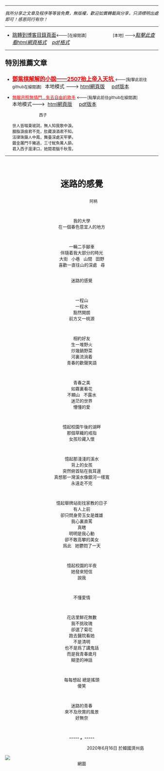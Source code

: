 ***
*我所分享之文章及程序等等皆免費，無版權，歡迎如實轉載與分享，只須標明出處即可！感恩同行有你！* 
****
- [<font size=3>跳轉到博客目錄頁面</font>](../../tableOfContent.md)<---[<font size=2>在線閱讀</font>]&nbsp;&nbsp; &nbsp; &nbsp; &nbsp; &nbsp; &nbsp; &nbsp; &nbsp; &nbsp;&nbsp; &nbsp;  <font size=2> [本地] ---></font><font size=3>[*_點擊此查看html網頁格式_*](../../tableOfContent.html)&nbsp; &nbsp; [*_pdf格式_*](../../tableOfContent.md.pdf)</font>
****

### <p style="font-size: 23px; font-weight:900;">特別推薦文章</p>

- [<font size=4 color=red>**鄧紫棋解解的小說——2507抬上帝入天坑** </font>](https://github.com/brianwchh/worldofheart/blob/main/md_and_html/鄧紫棋解解的小說——2507抬上帝入天坑.md)<font size=2><---[點擊此前往github在線閱讀]</font>&nbsp;&nbsp;  <font size=3>本地模式 --->&nbsp;[html網頁版](../../md_and_html/鄧紫棋解解的小說——2507抬上帝入天坑.html) &nbsp;&nbsp;&nbsp; [pdf版本](../../md_and_html/鄧紫棋解解的小說——2507抬上帝入天坑.md.pdf) </font>  

- [<font color=red>無眠月照無情門 . 失去自由的歌手</font>](https://github.com/brianwchh/worldofheart/blob/main/md_and_html/%E7%84%A1%E7%9C%A0%E6%9C%88%E7%85%A7%E7%84%A1%E6%83%85%E9%96%80.md)<font size=2> <---[點擊此前往github在線閱讀]</font> &nbsp;&nbsp;&nbsp;&nbsp;&nbsp;&nbsp;&nbsp;&nbsp;&nbsp;&nbsp;&nbsp;&nbsp;&nbsp;&nbsp;&nbsp; <font size=3>本地模式---> &nbsp;[html網頁版](../../md_and_html/無眠月照無情門.html) &nbsp;&nbsp;&nbsp; [pdf版本](../../md_and_html/無眠月照無情門.md.pdf) </font>

    <p><font size=2>&nbsp; &nbsp; &nbsp; &nbsp; &nbsp; &nbsp; &nbsp; &nbsp; &nbsp; &nbsp; &nbsp; &nbsp; 西子</br></br>世人皆唱東坡詞，無人知我歌中淚。</br>胭脂淚痕君不見，肚藏淚酒君不知。</br>法律珠鍊人中鳳，舞臺深處天牢夢。</br>鍍金屠門千豬過，三寸魷魚萬人舔。</br>君入西子渡津口，她閱君腦千秋雪。</font></p>
    

****


</br>

# <p align="center" >**迷路的感覺**</p> 

<p align="center" style="font-size: small;">&nbsp;&nbsp;&nbsp;&nbsp;&nbsp;&nbsp;&nbsp;&nbsp;&nbsp;&nbsp;&nbsp;&nbsp;&nbsp;&nbsp;&nbsp;&nbsp;&nbsp;&nbsp;&nbsp;&nbsp; 阿柄</p>




<div align="center"> <!-- div_1-->

<p align="center"> 

</br>  

我的大學  
在一個春色意宜人的地方      


</br>  

一輛二手腳車  
伴隨着我大部分的時光  
大街   &nbsp; 小巷  &nbsp; 山間  &nbsp; 田野   
喜歡一直往山的深處  &nbsp; 尋  
</br>  

 
迷路的感覺  

</br>  

 
一程山  
一程水   
豁然開朗  
前方又一桃源   
 

</br>  

相約好友   
生一堆野火  
炒幾鍋野菜  
河裏流淌着   
青春的歡聲笑語   
 

</br>  

青春之美  
如霧裏看花  
不顯山  &nbsp; 不露水    
迷茫的世界  
懵懂的愛   

</br>  

 
憶起校園午後的湖畔     
那個草織的戒指  
女孩珍藏入懷  

</br>  

 
 憶起那淺淺的溪水  
 背上的女孩   
 突然俯首貼在我耳邊   
 真想那一灣溪水像銀河一樣寬   
 永遠走不完   

 </br>  

 憶起舉牌站街找家教的日子  
 有人上前  
 卻只問身旁玉女是雌雄    
 我心裏直罵   
 真瞎   
 明明是我心動  
 卻不敢高攀的美女   
 爲此  &nbsp; 她鬱悶了一天  

 </br>  

 憶起校園的半夜   
 她發來短信   
 說我  
 
 </br> 

 不懂愛情  
   
</br> 

花店里鮮花無數   
我不挑玫瑰  
卻選了菊花   
跑去醫院看她   
不是清明  
也不是爲了講鬼話   
而是我青春歲月   
糊塗的神話  

 </br>  

每每想起
總是搖頭  
傻笑   

 </br>  

迷路的青春  
來不及欣賞的風景  
好無奈  

</br>

***_-----&nbsp;。-----_***

<font size=1>

     

</font>

</p>



  <p align="right"> 2020年6月16日  於韓國濟州島 &nbsp;&nbsp;&nbsp;&nbsp;&nbsp;&nbsp;&nbsp;&nbsp;&nbsp;&nbsp;&nbsp; </p>  
  
</div> <!-- end of div_1-->

  



<!-- image area, flex to make it center,it may not work for github, for html and pdf rendering only -->
<div align="center" style="page-break-inside: avoid; margin-top:1px; margin-bottom:1px;"> <!-- pictureWrapper_div add this only to make the bendan github understand -->
  <div class="ImageWrapperFlex" >
   <div class="FlexSide"  ></div>
   <image class="FlexImage"   src='./images/宜春火車站.jpg'/>
   <div class="FlexSide" ></div>
  </div>
  <p align="center" style="margin:0px;"> 網圖 </p> 
</div> <!-- end pictureWrapper_div -->


</br>
</br>


<style>

.ImageWrapperFlex {
    display: flex; 
    flex-direction: row; 
    margin-top: 1px; 
    margin-bottom: 1px;

    width: 100% ;
}

.FlexSide {
    flex-basis: 0px ;
    flex:1;

}



/* large device screen 設置熒幕顯示圖片大小（電腦等大型屏幕）*/
@media only screen and (min-width: 600px) {

    .FlexImage {
        flex-basis: 600px ;
        flex:0;    
        height:auto; 
        max-width: 600px;
        min-width: 600px;
     
    }

}

 /* small device screen 設置熒幕顯示圖片大小（平板手機等屏幕）*/
@media only screen and (max-width: 600px) {
    
    .FlexImage {
        flex-basis: 600px ;
        flex:1;
        height:auto; 
     
    }

}

/* style for print !important 設置打印圖片大小*/
@media print {

    .FlexImage {
        flex-basis: 500px ;
        flex:0;    
        height:auto; 
        max-width: 500px;
        min-width: 500px;
     
    }
}


</style>


